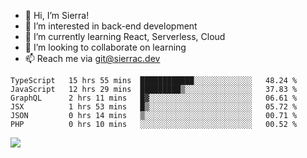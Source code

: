 - 👋 Hi, I’m Sierra!
- 👀 I’m interested in back-end development
- 🌱 I’m currently learning React, Serverless, Cloud
- 💞️ I’m looking to collaborate on learning
- 📫 Reach me via git@sierrac.dev

<!--START_SECTION:waka-->

```text
TypeScript   15 hrs 55 mins  ████████████░░░░░░░░░░░░░   48.24 %
JavaScript   12 hrs 29 mins  █████████▒░░░░░░░░░░░░░░░   37.83 %
GraphQL      2 hrs 11 mins   █▓░░░░░░░░░░░░░░░░░░░░░░░   06.61 %
JSX          1 hrs 53 mins   █▒░░░░░░░░░░░░░░░░░░░░░░░   05.72 %
JSON         0 hrs 14 mins   ▒░░░░░░░░░░░░░░░░░░░░░░░░   00.71 %
PHP          0 hrs 10 mins   ░░░░░░░░░░░░░░░░░░░░░░░░░   00.52 %
```

<!--END_SECTION:waka-->


![](https://hit.yhype.me/github/profile?user_id=7351311)
